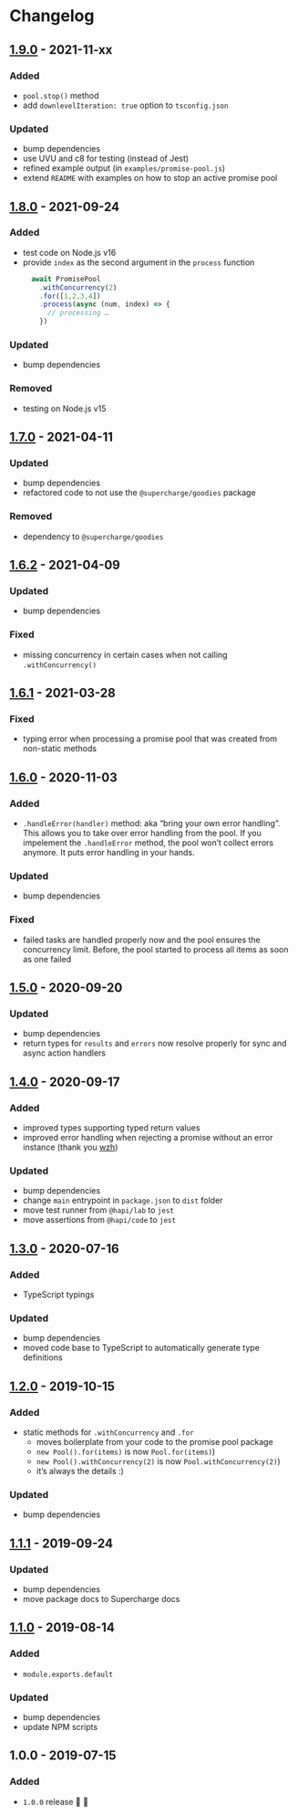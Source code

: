 # Changelog


## [1.9.0](https://github.com/supercharge/promise-pool/compare/v1.8.0...v1.9.0) - 2021-11-xx

### Added
- `pool.stop()` method
- add `downlevelIteration: true` option to `tsconfig.json`

### Updated
- bump dependencies
- use UVU and c8 for testing (instead of Jest)
- refined example output (in `examples/promise-pool.js`)
- extend `README` with examples on how to stop an active promise pool


## [1.8.0](https://github.com/supercharge/promise-pool/compare/v1.7.0...v1.8.0) - 2021-09-24

### Added
- test code on Node.js v16
- provide `index` as the second argument in the `process` function
  ```js
    await PromisePool
      .withConcurrency(2)
      .for([1,2,3,4])
      .process(async (num, index) => {
        // processing …
      })
  ```

### Updated
- bump dependencies

### Removed
- testing on Node.js v15


## [1.7.0](https://github.com/supercharge/promise-pool/compare/v1.6.2...v1.7.0) - 2021-04-11

### Updated
- bump dependencies
- refactored code to not use the `@supercharge/goodies` package

### Removed
- dependency to `@supercharge/goodies`


## [1.6.2](https://github.com/supercharge/promise-pool/compare/v1.6.1...v1.6.2) - 2021-04-09

### Updated
- bump dependencies

### Fixed
- missing concurrency in certain cases when not calling `.withConcurrency()`


## [1.6.1](https://github.com/supercharge/promise-pool/compare/v1.6.0...v1.6.1) - 2021-03-28

### Fixed
- typing error when processing a promise pool that was created from non-static methods


## [1.6.0](https://github.com/supercharge/promise-pool/compare/v1.5.0...v1.6.0) - 2020-11-03

### Added
- `.handleError(handler)` method: aka “bring your own error handling”. This allows you to take over error handling from the pool. If you impelement the `.handleError` method, the pool won’t collect errors anymore. It puts error handling in your hands.

### Updated
- bump dependencies

### Fixed
- failed tasks are handled properly now and the pool ensures the concurrency limit. Before, the pool started to process all items as soon as one failed


## [1.5.0](https://github.com/supercharge/promise-pool/compare/v1.4.0...v1.5.0) - 2020-09-20

### Updated
- bump dependencies
- return types for `results` and `errors` now resolve properly for sync and async action handlers


## [1.4.0](https://github.com/supercharge/promise-pool/compare/v1.3.0...v1.4.0) - 2020-09-17

### Added
- improved types supporting typed return values
- improved error handling when rejecting a promise without an error instance (thank you [wzh](https://github.com/supercharge/promise-pool/pull/19))

### Updated
- bump dependencies
- change `main` entrypoint in `package.json` to `dist` folder
- move test runner from `@hapi/lab` to `jest`
- move assertions from `@hapi/code` to `jest`


## [1.3.0](https://github.com/superchargejs/promise-pool/compare/v1.2.0...v1.3.0) - 2020-07-16

### Added
- TypeScript typings

### Updated
- bump dependencies
- moved code base to TypeScript to automatically generate type definitions



## [1.2.0](https://github.com/superchargejs/promise-pool/compare/v1.1.1...v1.2.0) - 2019-10-15

### Added
- static methods for `.withConcurrency` and `.for`
  - moves boilerplate from your code to the promise pool package
  - `new Pool().for(items)` is now `Pool.for(items)`)
  - `new Pool().withConcurrency(2)` is now `Pool.withConcurrency(2)`)
  - it’s always the details :)

### Updated
- bump dependencies


## [1.1.1](https://github.com/superchargejs/promise-pool/compare/v1.1.0...v1.1.1) - 2019-09-24

### Updated
- bump dependencies
- move package docs to Supercharge docs


## [1.1.0](https://github.com/superchargejs/promise-pool/compare/v1.0.0...v1.1.0) - 2019-08-14

### Added
- `module.exports.default`

### Updated
- bump dependencies
- update NPM scripts


## 1.0.0 - 2019-07-15

### Added
- `1.0.0` release 🚀 🎉
